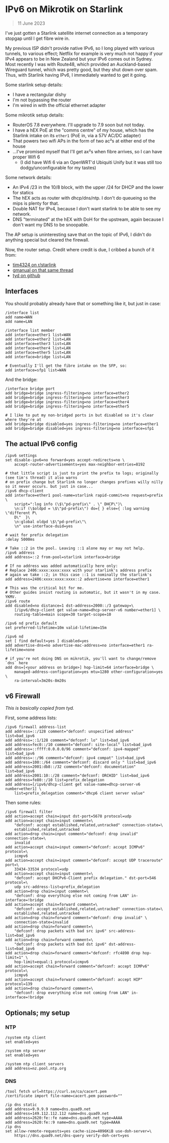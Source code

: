 # IPv6 on Mikrotik on Starlink

> 11 June 2023

I've just gotten a Starlink satellite internet connection as a temporary stopgap until I get fibre wire in.

My previous ISP didn't provide native IPv6, so I long played with various tunnels, to various effect;
Netflix for example is very much not happy if your IPv4 appears to be in New Zealand but your IPv6 comes out in Sydney.
Most recently I was with Route48, which provided an Auckland-based Wireguard tunnel, which was pretty good, but they shut down over spam.
Thus, with Starlink having IPv6, I immediately wanted to get it going.

Some starlink setup details:
- I have a rectangular dishy
- I'm not bypassing the router
- I'm wired in with the official ethernet adapter

Some mikrotik setup details:
- RouterOS 7.8 everywhere. I'll upgrade to 7.9 soon but not today.
- I have a hEX PoE at the "comms centre" of my house, which has the Starlink intake on its `ether1` (PoE in, via a 57V AC/DC adapter)
- That powers two wifi APs in the form of two ac²s at either end of the house
- ...I've promised myself that I'll get ax²s when fibre arrives, so I can have proper Wifi 6
  - (I did have Wifi 6 via an OpenWRT'd Ubiquiti Unify but it was still too dodgy/unconfigurable for my tastes)

Some network details:
- An IPv4 /23 in the 10/8 block, with the upper /24 for DHCP and the lower for statics
- The hEX acts as router with dhcp/dns/ntp. I don't do queueing so the mips is plenty for that.
- Double NAT for IPv4, because I don't want starlink to be able to see my network.
- DNS "terminated" at the hEX with DoH for the upstream, again because I don't want my DNS to be snoopable.

The AP setup is uninteresting save that on the topic of IPv6, I didn't do anything special but cleared the firewall.

Now, the router setup. Credit where credit is due, I cribbed a bunch of it from:
- [tim4324 on r/starlink](https://www.reddit.com/r/Starlink/comments/xv2p04/starlink_ipv6_config_for_mikrotik_routers/)
- [gmanual on that same thread](https://www.reddit.com/r/Starlink/comments/xv2p04/comment/iz8htnl/)
- [tyd on github](https://github.com/tyd/mikrotik-starlink-ipv6)

## Interfaces

You should probably already have that or something like it, but just in case:

```mikrotik
/interface list
add name=WAN
add name=LAN

/interface list member
add interface=ether1 list=WAN
add interface=ether2 list=LAN
add interface=ether3 list=LAN
add interface=ether4 list=LAN
add interface=ether5 list=LAN
add interface=bridge list=LAN

# Eventually I'll get the fibre intake on the SFP, so:
add interface=sfp1 list=WAN
```

And the bridge:

```mikrotik
/interface bridge port
add bridge=bridge ingress-filtering=no interface=ether2
add bridge=bridge ingress-filtering=no interface=ether3
add bridge=bridge ingress-filtering=no interface=ether4
add bridge=bridge ingress-filtering=no interface=ether5

# I like to put my non-bridged ports in but disabled so it's clear where they're at
add bridge=bridge disabled=yes ingress-filtering=no interface=ether1
add bridge=bridge disabled=yes ingress-filtering=no interface=sfp1
```

## The actual IPv6 config

```mikrotik
/ipv6 settings
set disable-ipv6=no forward=yes accept-redirects=no \
    accept-router-advertisements=yes max-neighbor-entries=8192

# that little script is just to print the prefix to logs; originally (see tim's thread) it also warns
# on prefix change but Starlink no longer changes prefixes willy nilly so it never occurs. but just in case... 
/ipv6 dhcp-client
add interface=ether1 pool-name=starlink rapid-commit=no request=prefix \
    script=":log info (\$\"pd-prefix\" . \" DHCP\")\
    \n:if (\$oldpd = \$\"pd-prefix\") do={ } else={ :log warning \"different P\
    D\"  }\
    \n:global oldpd \$\"pd-prefix\"\
    \n" use-interface-duid=yes

# wait for prefix delegation
:delay 5000ms

# Take ::2 in the pool. Leaving ::1 alone may or may not help.
/ipv6 address
add address=::2 from-pool=starlink interface=bridge

# If no address was added automatically here only:
# Replace 2406:xxxx:xxxx:xxxx with your starlink's address prefix
# again we take ::2; in this case ::1 is nominally the starlink's
add address=2406:xxxx:xxxx:xxxx::2 advertise=no interface=ether1

# This was the critical bit for me.
# Other guides insist routing is automatic, but it wasn't in my case. YKMV.
/ipv6 route
add disabled=no distance=1 dst-address=2000::/3 gateway=\
    [/ipv6/dhcp-client get value-name=dhcp-server-v6 number=ether1] \
    routing-table=main scope=30 target-scope=10

/ipv6 nd prefix default
set preferred-lifetime=10m valid-lifetime=15m

/ipv6 nd
set [ find default=yes ] disabled=yes
add advertise-dns=no advertise-mac-address=no interface=ether1 ra-lifetime=none

# if you're not doing DNS on mikrotik, you'll want to change/remove `dns` here
add dns=[<your address on bridge>] hop-limit=64 interface=bridge \
    managed-address-configuration=yes mtu=1280 other-configuration=yes \
    ra-interval=3m20s-8m20s
```

## v6 Firewall

_This is basically copied from tyd._

First, some address lists:

```mikrotik
/ipv6 firewall address-list
add address=::/128 comment="defconf: unspecified address" list=bad_ipv6
add address=::1/128 comment="defconf: lo" list=bad_ipv6
add address=fec0::/10 comment="defconf: site-local" list=bad_ipv6
add address=::ffff:0.0.0.0/96 comment="defconf: ipv4-mapped" list=bad_ipv6
add address=::/96 comment="defconf: ipv4 compat" list=bad_ipv6
add address=100::/64 comment="defconf: discard only " list=bad_ipv6
add address=2001:db8::/32 comment="defconf: documentation" list=bad_ipv6
add address=2001:10::/28 comment="defconf: ORCHID" list=bad_ipv6
add address=fe80::/10 list=prefix_delegation
add address=[/ipv6/dhcp-client get value-name=dhcp-server-v6 number=ether1] \
    list=prefix_delegation comment="dhcp6 client server value"
```

Then some rules:

```mikrotik
/ipv6 firewall filter
add action=accept chain=input dst-port=5678 protocol=udp
add action=accept chain=input comment=\
    "defconf: accept established,related,untracked" connection-state=\
    established,related,untracked
add action=drop chain=input comment="defconf: drop invalid" connection-state=\
    invalid
add action=accept chain=input comment="defconf: accept ICMPv6" protocol=\
    icmpv6
add action=accept chain=input comment="defconf: accept UDP traceroute" port=\
    33434-33534 protocol=udp
add action=accept chain=input comment=\
    "defconf: accept DHCPv6-Client prefix delegation." dst-port=546 protocol=\
    udp src-address-list=prefix_delegation
add action=drop chain=input comment=\
    "defconf: drop everything else not coming from LAN" in-interface=!bridge
add action=accept chain=forward comment=\
    "defconf: accept established,related,untracked" connection-state=\
    established,related,untracked
add action=drop chain=forward comment="defconf: drop invalid" \
    connection-state=invalid
add action=drop chain=forward comment=\
    "defconf: drop packets with bad src ipv6" src-address-list=bad_ipv6
add action=drop chain=forward comment=\
    "defconf: drop packets with bad dst ipv6" dst-address-list=bad_ipv6
add action=drop chain=forward comment="defconf: rfc4890 drop hop-limit=1" \
    hop-limit=equal:1 protocol=icmpv6
add action=accept chain=forward comment="defconf: accept ICMPv6" protocol=\
    icmpv6
add action=accept chain=forward comment="defconf: accept HIP" protocol=139
add action=drop chain=forward comment=\
    "defconf: drop everything else not coming from LAN" in-interface=!bridge
```

## Optionals; my setup

### NTP

```mikrotik
/system ntp client
set enabled=yes

/system ntp server
set enabled=yes

/system ntp client servers
add address=nz.pool.ntp.org
```

### DNS

```mikrotik
/tool fetch url=https://curl.se/ca/cacert.pem
/certificate import file-name=cacert.pem password=""

/ip dns static
add address=9.9.9.9 name=dns.quad9.net
add address=149.112.112.112 name=dns.quad9.net
add address=2620:fe::fe name=dns.quad9.net type=AAAA
add address=2620:fe::9 name=dns.quad9.net type=AAAA
/ip dns
set allow-remote-requests=yes cache-size=4096KiB use-doh-server=\
    https://dns.quad9.net/dns-query verify-doh-cert=yes
```
